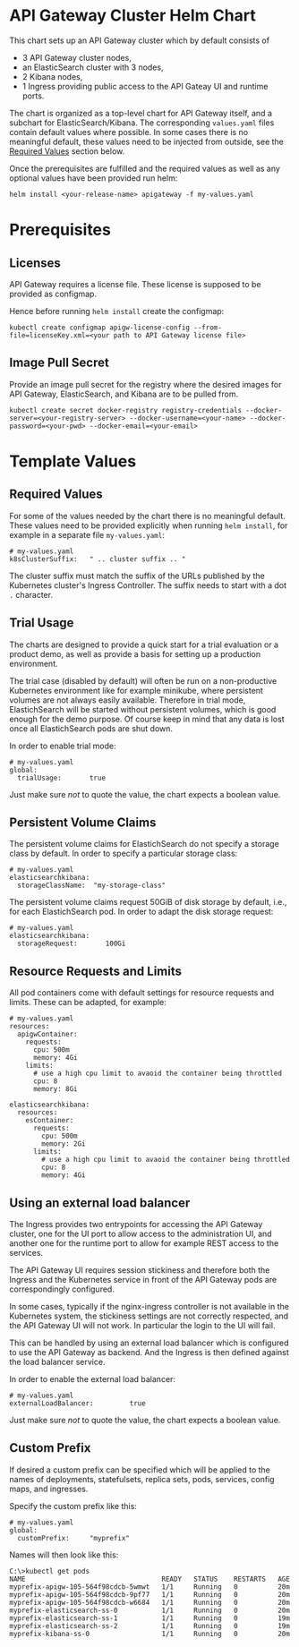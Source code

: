 # API Gateway Cluster Helm Chart

This chart sets up an API Gateway cluster which by default consists of
* 3 API Gateway cluster nodes,
* an ElasticSearch cluster with 3 nodes,
* 2 Kibana nodes,
* 1 Ingress providing public access to the API Gateay UI and runtime ports.

The chart is organized as a top-level chart for API Gateway itself, and a subchart for
ElasticSearch/Kibana. The corresponding `values.yaml` files contain
default values where possible. In some cases there is no meaningful default, these values
need to be injected from outside, see the [Required Values](#required-values) section below.

Once the prerequisites are fulfilled and the required values as well as any optional values have been provided run helm:

```
helm install <your-release-name> apigateway -f my-values.yaml
```

# Prerequisites

## Licenses

API Gateway requires a license file. These license is supposed to be
provided as configmap.

Hence before running `helm install` create the configmap:

```
kubectl create configmap apigw-license-config --from-file=licenseKey.xml=<your path to API Gateway license file>
```

## Image Pull Secret

Provide an image pull secret for the registry where the desired images for API Gateway,
ElasticSearch, and Kibana are to be pulled from.

```
kubectl create secret docker-registry registry-credentials --docker-server=<your-registry-server> --docker-username=<your-name> --docker-password=<your-pwd> --docker-email=<your-email>
```

# Template Values

## Required Values

For some of the values needed by the chart there is no meaningful default. These values need to be provided
explicitly when running `helm install`, for example in a separate file `my-values.yaml`:

```
# my-values.yaml
k8sClusterSuffix:   " .. cluster suffix .. "
```

The cluster suffix must match the suffix of the URLs published by the Kubernetes cluster's Ingress Controller.
The suffix needs to start with a dot `.` character.

## Trial Usage

The charts are designed to provide a quick start for a trial evaluation or a product demo, as well as 
provide a basis for setting up a production environment.

The trial case (disabled by default) will often be run on a non-productive Kubernetes environment like
for example minikube, where persistent volumes are not always easily available. Therefore in trial mode,
ElastichSearch will be started without persistent volumes, which is good enough for the demo purpose.
Of course keep in mind that any data is lost once all ElastichSearch pods are shut down.

In order to enable trial mode:

```
# my-values.yaml
global:
  trialUsage:       true
```

Just make sure _not_ to quote the value, the chart expects a boolean value.

## Persistent Volume Claims

The persistent volume claims for ElastichSearch do not specify a storage class by default.
In order to specify a particular storage class:

```
# my-values.yaml
elasticsearchkibana:
  storageClassName:  "my-storage-class"
```

The persistent volume claims request 50GiB of disk storage by default, i.e., for each ElastichSearch pod.
In order to adapt the disk storage request:

```
# my-values.yaml
elasticsearchkibana:
  storageRequest:       100Gi
```

## Resource Requests and Limits

All pod containers come with default settings for resource requests and limits.
These can be adapted, for example:

```
# my-values.yaml
resources:  
  apigwContainer:
    requests:
      cpu: 500m
      memory: 4Gi
    limits:
      # use a high cpu limit to avaoid the container being throttled
      cpu: 8
      memory: 8Gi

elasticsearchkibana:      
  resources:
    esContainer:
      requests:
        cpu: 500m
        memory: 2Gi
      limits:
        # use a high cpu limit to avaoid the container being throttled
        cpu: 8
        memory: 4Gi
```

## Using an external load balancer

The Ingress provides two entrypoints for accessing the API Gateway cluster, one for the UI port to
allow access to the administration UI, and another one for the runtime port to allow for example REST access
to the services.

The API Gateway UI requires session stickiness and therefore both the Ingress and the Kubernetes
service in front of the API Gateway pods are correspondingly configured.

In some cases, typically if the nginx-ingress controller is not available in the Kubernetes system, the stickiness
settings are not correctly respected, and the API Gateway UI will not work. In particular the login to the UI
will fail.

This can be handled by using an external load balancer which is configured to use the API Gateway as
backend. And the Ingress is then defined against the load balancer service.

In order to enable the external load balancer:

```
# my-values.yaml
externalLoadBalancer:         true
```

Just make sure _not_ to quote the value, the chart expects a boolean value.

## Custom Prefix

If desired a custom prefix can be specified which will be applied to the names of deployments, statefulsets,
replica sets, pods, services, config maps, and ingresses.

Specify the custom prefix like this:

```
# my-values.yaml
global:
  customPrefix:     "myprefix"
```

Names will then look like this:

```
C:\>kubectl get pods
NAME                                  READY   STATUS    RESTARTS   AGE
myprefix-apigw-105-564f98cdcb-5wmwt   1/1     Running   0          20m
myprefix-apigw-105-564f98cdcb-9pf77   1/1     Running   0          20m
myprefix-apigw-105-564f98cdcb-w6684   1/1     Running   0          20m
myprefix-elasticsearch-ss-0           1/1     Running   0          20m
myprefix-elasticsearch-ss-1           1/1     Running   0          19m
myprefix-elasticsearch-ss-2           1/1     Running   0          19m
myprefix-kibana-ss-0                  1/1     Running   0          20m
```